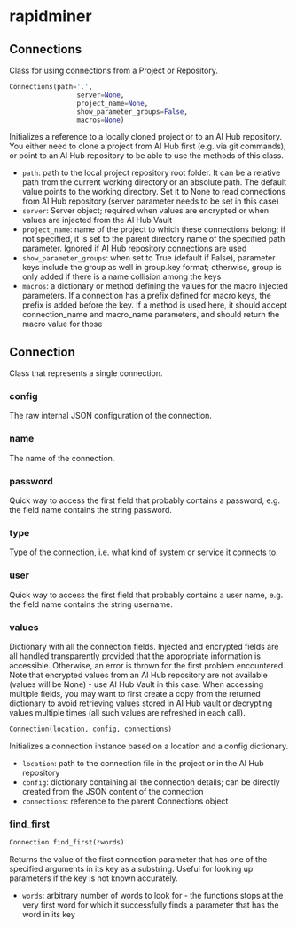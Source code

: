 
# rapidminer


## Connections

Class for using connections from a Project or Repository.



```python
Connections(path='.',
                 server=None,
                 project_name=None,
                 show_parameter_groups=False,
                 macros=None)
```

Initializes a reference to a locally cloned project or to an AI Hub repository. You either need to clone a project from AI Hub first (e.g. via git commands), or point to an AI Hub repository to be able to use the methods of this class.

- `path`: path to the local project repository root folder. It can be a relative path from the current working directory or an absolute path. The default value points to the working directory. Set it to None to read connections from AI Hub repository (server parameter needs to be set in this case)
- `server`: Server object; required when values are encrypted or when values are injected from the AI Hub Vault
- `project_name`: name of the project to which these connections belong; if not specified, it is set to the parent directory name of the specified path parameter. Ignored if AI Hub repository connections are used
- `show_parameter_groups`: when set to True (default if False), parameter keys include the group as well in group.key format; otherwise, group is only added if there is a name collision among the keys
- `macros`: a dictionary or method defining the values for the macro injected parameters. If a connection has a prefix defined for macro keys, the prefix is added before the key. If a method is used here, it should accept connection_name and macro_name parameters, and should return the macro value for those


## Connection

Class that represents a single connection.


### config

The raw internal JSON configuration of the connection.


### name

The name of the connection.


### password

Quick way to access the first field that probably contains a password, e.g. the field name contains the string password.


### type

Type of the connection, i.e. what kind of system or service it connects to.


### user

Quick way to access the first field that probably contains a user name, e.g. the field name contains the string username.


### values

Dictionary with all the connection fields. Injected and encrypted fields are all handled transparently provided that the appropriate information is accessible. Otherwise, an error is thrown for the first problem encountered. Note that encrypted values from an AI Hub repository are not available (values will be None) - use AI Hub Vault in this case. When accessing multiple fields, you may want to first create a copy from the returned dictionary to avoid retrieving values stored in AI Hub vault or decrypting values multiple times (all such values are refreshed in each call).



```python
Connection(location, config, connections)
```

Initializes a connection instance based on a location and a config dictionary.

- `location`: path to the connection file in the project or in the AI Hub repository
- `config`: dictionary containing all the connection details; can be directly created from the JSON content of the connection
- `connections`: reference to the parent Connections object


### find_first
```python
Connection.find_first(*words)
```

Returns the value of the first connection parameter that has one of the specified arguments in its key as a substring. Useful for looking up parameters if the key is not known accurately.

- `words`: arbitrary number of words to look for - the functions stops at the very first word for which it successfully finds a parameter that has the word in its key
